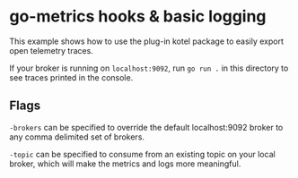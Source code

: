 go-metrics hooks & basic logging
===

This example shows how to use the plug-in kotel package to easily export
open telemetry traces.

If your broker is running on `localhost:9092`, run `go run .` in this directory
to see traces printed in the console.

## Flags

`-brokers` can be specified to override the default localhost:9092 broker to
any comma delimited set of brokers.

`-topic` can be specified to consume from an existing topic on your local
broker, which will make the metrics and logs more meaningful.
